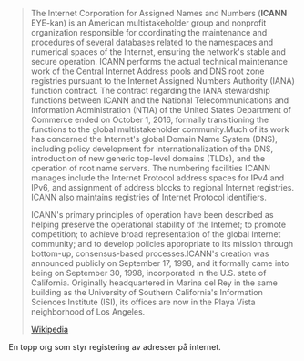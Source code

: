 
> The Internet Corporation for Assigned Names and Numbers (**ICANN**  EYE-kan) is an American multistakeholder group and nonprofit organization responsible for coordinating the maintenance and procedures of several databases related to the namespaces and numerical spaces of the Internet, ensuring the network's stable and secure operation. ICANN performs the actual technical maintenance work of the Central Internet Address pools and DNS root zone registries pursuant to the Internet Assigned Numbers Authority (IANA) function contract. The contract regarding the IANA stewardship functions between ICANN and the National Telecommunications and Information Administration (NTIA) of the United States Department of Commerce ended on October 1, 2016, formally transitioning the functions to the global multistakeholder community.Much of its work has concerned the Internet's global Domain Name System (DNS), including policy development for internationalization of the DNS, introduction of new generic top-level domains (TLDs), and the operation of root name servers.  The numbering facilities ICANN manages include the Internet Protocol address spaces for IPv4 and IPv6, and assignment of address blocks to regional Internet registries. ICANN also maintains registries of Internet Protocol identifiers.
>
> ICANN's primary principles of operation have been described as helping preserve the operational stability of the Internet; to promote competition; to achieve broad representation of the global Internet community; and to develop policies appropriate to its mission through bottom-up, consensus-based processes.ICANN's creation was announced publicly on September 17, 1998, and it formally came into being on September 30, 1998, incorporated in the U.S. state of California. Originally headquartered in Marina del Rey in the same building as the University of Southern California's Information Sciences Institute (ISI), its offices are now in the Playa Vista neighborhood of Los Angeles.
>
> [Wikipedia](https://en.wikipedia.org/wiki/ICANN)
> 

En topp org som styr registering av adresser på internet. 

